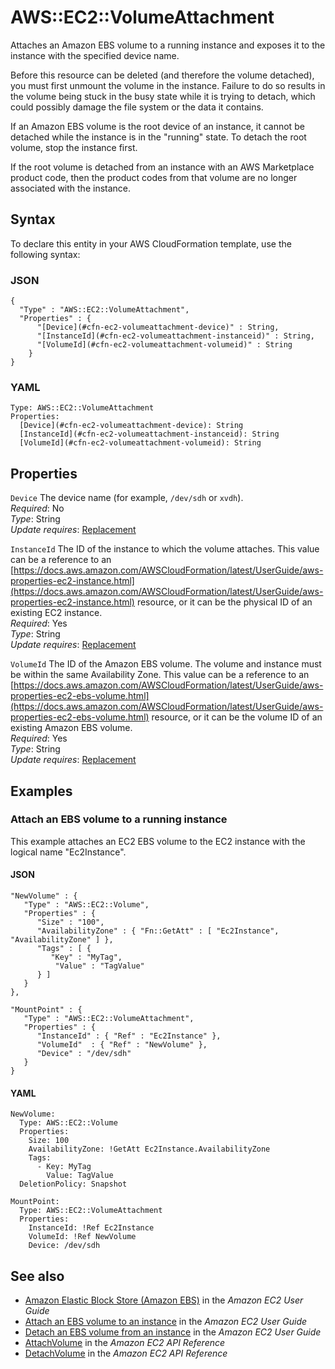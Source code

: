 # AWS::EC2::VolumeAttachment<a name="aws-resource-ec2-volumeattachment"></a>

Attaches an Amazon EBS volume to a running instance and exposes it to the instance with the specified device name\.

Before this resource can be deleted \(and therefore the volume detached\), you must first unmount the volume in the instance\. Failure to do so results in the volume being stuck in the busy state while it is trying to detach, which could possibly damage the file system or the data it contains\.

If an Amazon EBS volume is the root device of an instance, it cannot be detached while the instance is in the "running" state\. To detach the root volume, stop the instance first\.

If the root volume is detached from an instance with an AWS Marketplace product code, then the product codes from that volume are no longer associated with the instance\.

## Syntax<a name="aws-resource-ec2-volumeattachment-syntax"></a>

To declare this entity in your AWS CloudFormation template, use the following syntax:

### JSON<a name="aws-resource-ec2-volumeattachment-syntax.json"></a>

```
{
  "Type" : "AWS::EC2::VolumeAttachment",
  "Properties" : {
      "[Device](#cfn-ec2-volumeattachment-device)" : String,
      "[InstanceId](#cfn-ec2-volumeattachment-instanceid)" : String,
      "[VolumeId](#cfn-ec2-volumeattachment-volumeid)" : String
    }
}
```

### YAML<a name="aws-resource-ec2-volumeattachment-syntax.yaml"></a>

```
Type: AWS::EC2::VolumeAttachment
Properties: 
  [Device](#cfn-ec2-volumeattachment-device): String
  [InstanceId](#cfn-ec2-volumeattachment-instanceid): String
  [VolumeId](#cfn-ec2-volumeattachment-volumeid): String
```

## Properties<a name="aws-resource-ec2-volumeattachment-properties"></a>

`Device`  <a name="cfn-ec2-volumeattachment-device"></a>
The device name \(for example, `/dev/sdh` or `xvdh`\)\.  
*Required*: No  
*Type*: String  
*Update requires*: [Replacement](https://docs.aws.amazon.com/AWSCloudFormation/latest/UserGuide/using-cfn-updating-stacks-update-behaviors.html#update-replacement)

`InstanceId`  <a name="cfn-ec2-volumeattachment-instanceid"></a>
The ID of the instance to which the volume attaches\. This value can be a reference to an [https://docs.aws.amazon.com/AWSCloudFormation/latest/UserGuide/aws-properties-ec2-instance.html](https://docs.aws.amazon.com/AWSCloudFormation/latest/UserGuide/aws-properties-ec2-instance.html) resource, or it can be the physical ID of an existing EC2 instance\.  
*Required*: Yes  
*Type*: String  
*Update requires*: [Replacement](https://docs.aws.amazon.com/AWSCloudFormation/latest/UserGuide/using-cfn-updating-stacks-update-behaviors.html#update-replacement)

`VolumeId`  <a name="cfn-ec2-volumeattachment-volumeid"></a>
The ID of the Amazon EBS volume\. The volume and instance must be within the same Availability Zone\. This value can be a reference to an [https://docs.aws.amazon.com/AWSCloudFormation/latest/UserGuide/aws-properties-ec2-ebs-volume.html](https://docs.aws.amazon.com/AWSCloudFormation/latest/UserGuide/aws-properties-ec2-ebs-volume.html) resource, or it can be the volume ID of an existing Amazon EBS volume\.  
*Required*: Yes  
*Type*: String  
*Update requires*: [Replacement](https://docs.aws.amazon.com/AWSCloudFormation/latest/UserGuide/using-cfn-updating-stacks-update-behaviors.html#update-replacement)

## Examples<a name="aws-resource-ec2-volumeattachment--examples"></a>



### Attach an EBS volume to a running instance<a name="aws-resource-ec2-volumeattachment--examples--Attach_an_EBS_volume_to_a_running_instance"></a>

This example attaches an EC2 EBS volume to the EC2 instance with the logical name "Ec2Instance"\.

#### JSON<a name="aws-resource-ec2-volumeattachment--examples--Attach_an_EBS_volume_to_a_running_instance--json"></a>

```
"NewVolume" : {
   "Type" : "AWS::EC2::Volume",
   "Properties" : {
      "Size" : "100",
      "AvailabilityZone" : { "Fn::GetAtt" : [ "Ec2Instance", "AvailabilityZone" ] },
      "Tags" : [ {
         "Key" : "MyTag",
          "Value" : "TagValue"
      } ]
   }
},
            
"MountPoint" : {
   "Type" : "AWS::EC2::VolumeAttachment",
   "Properties" : {
      "InstanceId" : { "Ref" : "Ec2Instance" },
      "VolumeId"  : { "Ref" : "NewVolume" },
      "Device" : "/dev/sdh"
   }
}
```

#### YAML<a name="aws-resource-ec2-volumeattachment--examples--Attach_an_EBS_volume_to_a_running_instance--yaml"></a>

```
NewVolume:
  Type: AWS::EC2::Volume
  Properties:
    Size: 100
    AvailabilityZone: !GetAtt Ec2Instance.AvailabilityZone
    Tags:
      - Key: MyTag
        Value: TagValue
  DeletionPolicy: Snapshot

MountPoint:
  Type: AWS::EC2::VolumeAttachment
  Properties:
    InstanceId: !Ref Ec2Instance
    VolumeId: !Ref NewVolume
    Device: /dev/sdh
```

## See also<a name="aws-resource-ec2-volumeattachment--seealso"></a>
+ [Amazon Elastic Block Store \(Amazon EBS\)](https://docs.aws.amazon.com/AWSEC2/latest/UserGuide/AmazonEBS.html) in the *Amazon EC2 User Guide*
+ [Attach an EBS volume to an instance](https://docs.aws.amazon.com/AWSEC2/latest/UserGuide/ebs-attaching-volume.html) in the *Amazon EC2 User Guide*
+ [Detach an EBS volume from an instance](https://docs.aws.amazon.com/AWSEC2/latest/UserGuide/ebs-detaching-volume.html) in the *Amazon EC2 User Guide*
+ [AttachVolume](https://docs.aws.amazon.com/AWSEC2/latest/APIReference/ApiReference-query-AttachVolume.html) in the *Amazon EC2 API Reference*
+ [DetachVolume](https://docs.aws.amazon.com/AWSEC2/latest/APIReference/ApiReference-query-DetachVolume.html) in the *Amazon EC2 API Reference*

